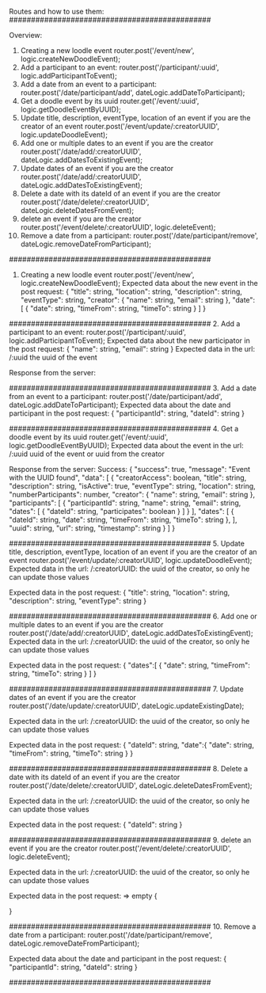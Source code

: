 Routes and how to use them:
##############################################

Overview:
1. Creating a new loodle event
router.post('/event/new', logic.createNewDoodleEvent);
2. Add a participant to an event:
router.post('/participant/:uuid', logic.addParticipantToEvent);
3. Add a date from an event to a participant:
router.post('/date/participant/add', dateLogic.addDateToParticipant);
4. Get a doodle event by its uuid
router.get('/event/:uuid', logic.getDoodleEventByUUID);
5. Update title, description, eventType, location of an event if you are the creator of an event
router.post('/event/update/:creatorUUID', logic.updateDoodleEvent);
6. Add one or multiple dates to an event if you are the creator
router.post('/date/add/:creatorUUID', dateLogic.addDatesToExistingEvent);
7. Update dates of an event if you are the creator
router.post('/date/add/:creatorUUID', dateLogic.addDatesToExistingEvent);
8. Delete a date with its dateId of an event if you are the creator
router.post('/date/delete/:creatorUUID', dateLogic.deleteDatesFromEvent);
9. delete an event if you are the creator
router.post('/event/delete/:creatorUUID', logic.deleteEvent);
10. Remove a date from a participant:
router.post('/date/participant/remove', dateLogic.removeDateFromParticipant);

##############################################
1. Creating a new loodle event
router.post('/event/new', logic.createNewDoodleEvent);
Expected data about the new event in the post request:
{
	"title": string,
    "location": string,
    "description": string,
    "eventType": string,
    "creator": {
        "name": string,
	    "email": string
    },
    "date": [
    	{
    	"date": string,
        "timeFrom": string,
        "timeTo": string
    	}
    ]
}

##############################################
2. Add a participant to an event:
router.post('/participant/:uuid', logic.addParticipantToEvent);
Expected data about the new participator in the post request:
{
	"name": string,
	"email": string
}
Expected data in the url: 
/:uuid 
the uuid of the event

Response from the server:

##############################################
3. Add a date from an event to a participant:
router.post('/date/participant/add', dateLogic.addDateToParticipant);
Expected data about the date and participant in the post request:
{
    "participantId": string,
    "dateId": string
}

##############################################
4. Get a doodle event by its uuid
router.get('/event/:uuid', logic.getDoodleEventByUUID);
Expected data about the event in the url:
/:uuid
uuid of the event or uuid from the creator

Response from the server:
Success:
{
    "success": true,
    "message": "Event with the UUID found",
    "data": [
        {
            "creatorAccess": boolean,
            "title": string,
            "description": string,
            "isActive": true,
            "eventType": string,
            "location": string,
            "numberParticipants": number,
            "creator": {
                "name": string,
                "email": string
            },
            "participants": [
                {
                    "participantId": string,
                    "name": string,
                    "email": string,
                    "dates": [
                        {
                            "dateId": string,
                            "participates": boolean
                        }
                    ]
                }
            ],
            "dates": [
                {
                    "dateId": string,
                    "date": string,
                    "timeFrom": string,
                    "timeTo": string
                },
            ],
            "uuid": string,
            "url": string,
            "timestamp": string
        }
    ]
}

##############################################
5. Update title, description, eventType, location of an event if you are the creator of an event
router.post('/event/update/:creatorUUID', logic.updateDoodleEvent);
Expected data in the url:
/:creatorUUID:
the uuid of the creator, so only he can update those values

Expected data in the post request:
{
	"title": string,
    "location": string,
    "description": string,
    "eventType": string
}

##############################################
6. Add one or multiple dates to an event if you are the creator
router.post('/date/add/:creatorUUID', dateLogic.addDatesToExistingEvent);
Expected data in the url:
/:creatorUUID:
the uuid of the creator, so only he can update those values

Expected data in the post request:
{
	"dates":[
		{
			"date": string,
			"timeFrom": string,
			"timeTo": string
        }
		]
}

##############################################
7. Update dates of an event if you are the creator
router.post('/date/update/:creatorUUID', dateLogic.updateExistingDate);

Expected data in the url:
/:creatorUUID:
the uuid of the creator, so only he can update those values

Expected data in the post request:
{
	"dateId": string,
	"date":{
		"date": string,
		"timeFrom": string,
		"timeTo": string
	}
}

##############################################
8. Delete a date with its dateId of an event if you are the creator
router.post('/date/delete/:creatorUUID', dateLogic.deleteDatesFromEvent);

Expected data in the url:
/:creatorUUID:
the uuid of the creator, so only he can update those values

Expected data in the post request:
{
	"dateId": string
}

##############################################
9. delete an event if you are the creator
router.post('/event/delete/:creatorUUID', logic.deleteEvent);

Expected data in the url:
/:creatorUUID:
the uuid of the creator, so only he can update those values

Expected data in the post request: => empty
{ 

}

##############################################
10. Remove a date from a participant:
router.post('/date/participant/remove', dateLogic.removeDateFromParticipant);

Expected data about the date and participant in the post request:
{
    "participantId": string,
    "dateId": string
}

##############################################